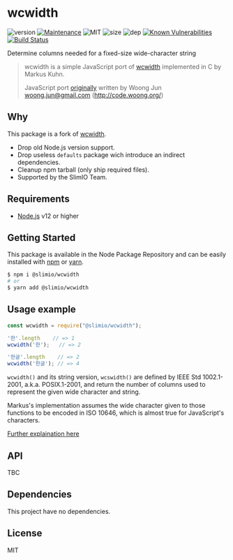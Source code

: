 # wcwidth
![version](https://img.shields.io/badge/dynamic/json.svg?url=https://raw.githubusercontent.com/SlimIO/wcwidth/master/package.json?token=AOgWw3vrgQuu-U4fz1c7yYZyc7XJPNtrks5catjdwA%3D%3D&query=$.version&label=Version)
[![Maintenance](https://img.shields.io/badge/Maintained%3F-yes-green.svg)](https://github.com/SlimIO/wcwidth/commit-activity)
![MIT](https://img.shields.io/github/license/mashape/apistatus.svg)
![size](https://img.shields.io/github/languages/code-size/SlimIO/wcwidth)
![dep](https://img.shields.io/david/SlimIO/wcwidth)
[![Known Vulnerabilities](https://snyk.io//test/github/SlimIO/wcwidth/badge.svg?targetFile=package.json)](https://snyk.io//test/github/SlimIO/wcwidth?targetFile=package.json)
[![Build Status](https://travis-ci.com/SlimIO/wcwidth.svg?branch=master)](https://travis-ci.com/SlimIO/wcwidth)

Determine columns needed for a fixed-size wide-character string

> wcwidth is a simple JavaScript port of [wcwidth](http://man7.org/linux/man-pages/man3/wcswidth.3.html) implemented in C by Markus Kuhn.
>
> JavaScript port [originally](https://github.com/mycoboco/wcwidth.js) written by Woong Jun <woong.jun@gmail.com> (http://code.woong.org/)

## Why

This package is a fork of [wcwidth](https://github.com/timoxley/wcwidth#readme).

- Drop old Node.js version support.
- Drop useless `defaults` package wich introduce an indirect dependencies.
- Cleanup npm tarball (only ship required files).
- Supported by the SlimIO Team.

## Requirements
- [Node.js](https://nodejs.org/en/) v12 or higher

## Getting Started

This package is available in the Node Package Repository and can be easily installed with [npm](https://docs.npmjs.com/getting-started/what-is-npm) or [yarn](https://yarnpkg.com).

```bash
$ npm i @slimio/wcwidth
# or
$ yarn add @slimio/wcwidth
```

## Usage example

```js
const wcwidth = require("@slimio/wcwidth");

'한'.length    // => 1
wcwidth('한');   // => 2

'한글'.length    // => 2
wcwidth('한글'); // => 4
```

`wcwidth()` and its string version, `wcswidth()` are defined by IEEE Std
1002.1-2001, a.k.a. POSIX.1-2001, and return the number of columns used
to represent the given wide character and string.

Markus's implementation assumes the wide character given to those
functions to be encoded in ISO 10646, which is almost true for
JavaScript's characters.

[Further explaination here](https://github.com/timoxley/wcwidth/tree/master/docs)

## API
TBC

## Dependencies
This project have no dependencies.

## License
MIT
